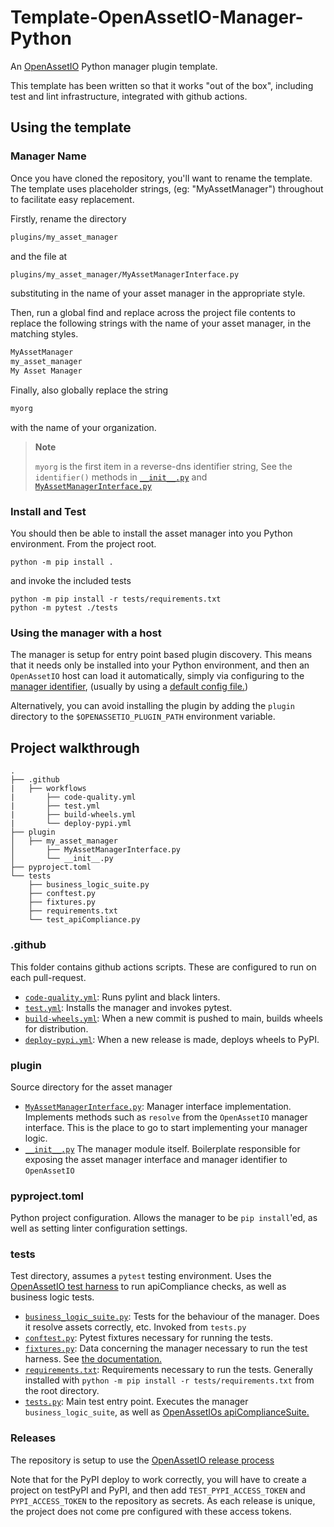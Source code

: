 # Template-OpenAssetIO-Manager-Python

An [OpenAssetIO](https://github.com/OpenAssetIO/OpenAssetIO) Python
manager plugin template.

This template has been written so that it works "out of the box",
including test and lint infrastructure, integrated with github actions.

## Using the template

### Manager Name

Once you have cloned the repository, you'll want to rename the template.
The template uses placeholder strings, (eg: "MyAssetManager") throughout
to facilitate easy replacement.

Firstly, rename the directory

```bash
plugins/my_asset_manager
```

 and the file at

```bash
plugins/my_asset_manager/MyAssetManagerInterface.py
```

substituting in the name of your asset manager in the appropriate style.

Then, run a global find and replace across the project file contents to
replace the following strings with the name of your asset manager, in
the matching styles.

```bash
MyAssetManager
my_asset_manager
My Asset Manager
```

Finally, also globally replace the string

```bash
myorg
```

with the name of your organization.

> **Note**
>
> `myorg` is the first item in a reverse-dns identifier string, See the
> `identifier()` methods in
> [`__init__.py`](plugin/my_asset_manager/__init__.py) and
> [`MyAssetManagerInterface.py`](plugin/my_asset_manager/MyAssetManagerInterface.py)

### Install and Test

You should then be able to install the asset manager into you Python
environment. From the project root.

```shell
python -m pip install .
```

and invoke the included tests

```shell
python -m pip install -r tests/requirements.txt
python -m pytest ./tests
```

### Using the manager with a host

The manager is setup for entry point based plugin discovery. This means
that it needs only be installed into your Python environment, and then
an `OpenAssetIO` host can load it automatically, simply via configuring
to the [manager identifier](plugin/my_asset_manager/__init__.py#L35),
(usually by using a [default config
file.](https://openassetio.github.io/OpenAssetIO/glossary.html#default_config_var))

Alternatively, you can avoid installing the plugin by adding the
`plugin` directory to the `$OPENASSETIO_PLUGIN_PATH` environment
variable.

## Project walkthrough

```
.
├── .github
|   ├── workflows
|       ├── code-quality.yml
|       ├── test.yml
|       ├── build-wheels.yml
|       └── deploy-pypi.yml
├── plugin
│   ├── my_asset_manager
│       ├── MyAssetManagerInterface.py
│       └── __init__.py
├── pyproject.toml
└── tests
    ├── business_logic_suite.py
    ├── conftest.py
    ├── fixtures.py
    ├── requirements.txt
    └── test_apiCompliance.py
```

### .github

This folder contains github actions scripts.
These are configured to run on each pull-request.

- [`code-quality.yml`](.github/workflows/code-quality.yml): Runs pylint
and black linters.
- [`test.yml`](.github/workflows/test.yml): Installs the manager and
invokes pytest.
- [`build-wheels.yml`](.github/workflows/build-wheels.yml): When a new
commit is pushed to main, builds wheels for distribution.
- [`deploy-pypi.yml`](.github/workflows/deploy-pypi.yml): When a new
release is made, deploys wheels to PyPI.

### plugin

Source directory for the asset manager

- [`MyAssetManagerInterface.py`](plugin/my_asset_manager/MyAssetManagerInterface.py):
Manager interface implementation. Implements methods such as `resolve`
from the `OpenAssetIO` manager interface. This is the place to go to
start implementing your manager logic.
- [`__init__.py`](plugin/my_asset_manager/__init__.py)  The manager
module itself. Boilerplate responsible for exposing the asset manager
interface and manager identifier to `OpenAssetIO`

### pyproject.toml

Python project configuration. Allows the manager to be `pip install`'ed,
as well as setting linter configuration settings.

### tests

Test directory, assumes a `pytest` testing environment. Uses the
[OpenAssetIO test
harness](https://openassetio.github.io/OpenAssetIO/testing.html#testing_manager_plugins)
to run apiCompliance checks, as well as business logic tests.

- [`business_logic_suite.py`](test/business_logic_suite.py): Tests for
the behaviour of the manager. Does it resolve assets correctly, etc.
Invoked from `tests.py`
- [`conftest.py`](test/conftest.py): Pytest fixtures necessary for
  running the tests.
- [`fixtures.py`](test/fixtures.py): Data concerning the manager
necessary to run the test harness. See [the
documentation.](https://openassetio.github.io/OpenAssetIO/testing.html#testing_manager_plugins_fixtures)
- [`requirements.txt`](test/requirements.txt): Requirements necessary to
run the tests. Generally installed with `python -m pip install -r
tests/requirements.txt` from the root directory.
- [`tests.py`](test/tests.py): Main test entry point. Executes the
 manager `business_logic_suite`, as well as [OpenAssetIOs
 apiComplianceSuite.](https://github.com/OpenAssetIO/OpenAssetIO/blob/main/src/openassetio-python/package/openassetio/test/manager/apiComplianceSuite.py)

### Releases

The repository is setup to use the [OpenAssetIO release process](https://github.com/OpenAssetIO/OpenAssetIO/blob/main/doc/contributing/PROCESS.md#release-process.)

Note that for the PyPI deploy to work correctly, you will have to create
a project on testPyPI and PyPI, and then add `TEST_PYPI_ACCESS_TOKEN`
and `PYPI_ACCESS_TOKEN` to the repository as secrets. As each release
is unique, the project does not come pre configured with these access
tokens.

